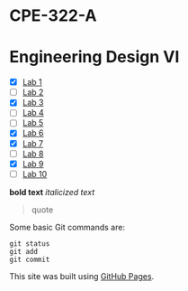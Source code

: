 # CPE-322-A

# Engineering Design VI

- [x] [Lab 1](https://github.com/mbanks01/EE-322-A/tree/main/lab1)
- [ ] [Lab 2](https://github.com/mbanks01/EE-322-A/tree/main/lab2)
- [x] [Lab 3](https://github.com/mbanks01/EE-322-A/tree/main/lab3)
- [ ] [Lab 4](https://github.com/mbanks01/EE-322-A/tree/main/lab4)
- [ ] [Lab 5](https://github.com/mbanks01/EE-322-A/tree/main/lab5)
- [x] [Lab 6](https://github.com/mbanks01/EE-322-A/tree/main/lab6)
- [x] [Lab 7](https://github.com/mbanks01/EE-322-A/tree/main/lab7)
- [ ] [Lab 8](https://github.com/mbanks01/EE-322-A/tree/main/lab8)
- [x] [Lab 9](https://github.com/mbanks01/EE-322-A/tree/main/lab9)
- [ ] [Lab 10](https://github.com/mbanks01/EE-322-A/tree/main/lab10)

**bold text**
*italicized text*

> quote

Some basic Git commands are:
```
git status
git add
git commit
```

This site was built using [GitHub Pages](https://pages.github.com/).
